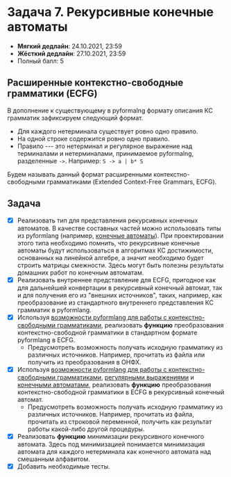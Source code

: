 # Задача 7. Рекурсивные конечные автоматы

* **Мягкий дедлайн**: 24.10.2021, 23:59
* **Жёсткий дедлайн**: 27.10.2021, 23:59
* Полный балл: 5

## Расширенные контекстно-свободные грамматики (ECFG)

В дополнение к существующему в pyformalng формату описания КС грамматик зафиксируем следующий формат.
- Для каждого нетерминала существует ровно одно правило.
- На одной строке содержится ровно одно правило.
- Правило --- это нетерминал и регулярное выражение над терминалами и нетерминалами, принимаемое pyformalng, разделенные ``` -> ```. Например: ``` S -> a | b* S ```

Будем называть данный формат расширенными контекстно-свободными грамматиками (Extended Context-Free Grammars, ECFG).

## Задача

- [X] Реализовать тип для представления рекурсивных конечных автоматов. В качестве составных частей можно использовать типы из pyformlang (например, [конечные автоматы](https://pyformlang.readthedocs.io/en/latest/usage.html#finite-automata)). При проектировании этого типа необходимо помнить, что рекурсивные конечные автоматы будут использоваться в алгоритмах КС достижимости, основанных на линейной алгебре, а значит необходимо будет строить матрицы смежности. Здесь могут быть полезны результаты домашних работ по конечным автоматам.
- [X] Реализовать внутреннее представление для ECFG, пригодное как для дальнейшей конвертации в рекурсивный конечный автомат, так и для получения его из "внешних источников", таких, например, как преобразование из стандартного внутреннего представления КС грамматик в pyformlang.
- [X] Используя [возможности pyformlang для работы с контекстно-свободными грамматиками](https://pyformlang.readthedocs.io/en/latest/modules/context_free_grammar.html), реализовать **функцию** преобразования контекстно-свободной грамматики в стандартном формате pyformlang в ECFG.
  - Предусмотреть возможность получать исходную грамматику из различных источников. Например, прочитать из файла или получить из преобразования в ОНФХ.
- [X] Используя [возможности pyformlang для работы с контекстно-свободными грамматиками](https://pyformlang.readthedocs.io/en/latest/modules/context_free_grammar.html), [регулярными выражениями](https://pyformlang.readthedocs.io/en/latest/usage.html#regular-expression) и [конечными автоматами](https://pyformlang.readthedocs.io/en/latest/usage.html#finite-automata), реализовать **функцию** преобразования контекстно-свободной грамматики в ECFG в рекурсивный конечный автомат.
  - Предусмотреть возможность получать исходную грамматику из различных источников. Например, прочитать из файла, прочитать из строковой переменной, получить как результат работы какой-либо другой процедуры.
- [X] Реализовать **функцию** минимизации рекурсивного конечного автомата. Здесь под минимизацией понимается минимизация автомата для каждого нетерминала как конечного автомата над смешанным алфавитом.
- [X] Добавить необходимые тесты.
